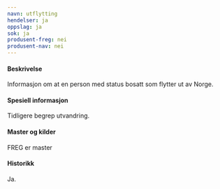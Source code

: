 ```yaml
---
navn: utflytting
hendelser: ja
oppslag: ja
sok: ja
produsent-freg: nei
produsent-nav: nei
---
```


#### Beskrivelse

Informasjon om at en person med status bosatt som flytter ut av Norge.

#### Spesiell informasjon

Tidligere begrep utvandring.

#### Master og kilder

FREG er master


#### Historikk

Ja.

